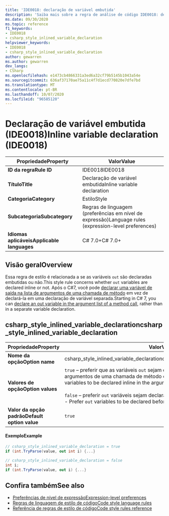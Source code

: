 ```yaml
---
title: 'IDE0018: declaração de variável embutida'
description: 'Saiba mais sobre a regra de análise de código IDE0018: declaração de variável embutida'
ms.date: 09/30/2020
ms.topic: reference
f1_keywords:
- IDE0018
- csharp_style_inlined_variable_declaration
helpviewer_keywords:
- IDE0018
- csharp_style_inlined_variable_declaration
author: gewarren
ms.author: gewarren
dev_langs:
- CSharp
ms.openlocfilehash: e1473cb4866331a3ed6a32cf79b5145b1043a54e
ms.sourcegitcommit: 636af37170ae75a11c4f7d1ecd770820e7dfe7bd
ms.translationtype: MT
ms.contentlocale: pt-BR
ms.lasthandoff: 10/07/2020
ms.locfileid: "96585120"
---
```

# <a name="inline-variable-declaration-ide0018"></a><span data-ttu-id="eb5c5-103">Declaração de variável embutida (IDE0018)</span><span class="sxs-lookup"><span data-stu-id="eb5c5-103">Inline variable declaration (IDE0018)</span></span>

|<span data-ttu-id="eb5c5-104">Propriedade</span><span class="sxs-lookup"><span data-stu-id="eb5c5-104">Property</span></span>|<span data-ttu-id="eb5c5-105">Valor</span><span class="sxs-lookup"><span data-stu-id="eb5c5-105">Value</span></span>|
|-|-|
| <span data-ttu-id="eb5c5-106">**ID da regra**</span><span class="sxs-lookup"><span data-stu-id="eb5c5-106">**Rule ID**</span></span> | <span data-ttu-id="eb5c5-107">IDE0018</span><span class="sxs-lookup"><span data-stu-id="eb5c5-107">IDE0018</span></span> |
| <span data-ttu-id="eb5c5-108">**Título**</span><span class="sxs-lookup"><span data-stu-id="eb5c5-108">**Title**</span></span> | <span data-ttu-id="eb5c5-109">Declaração de variável embutida</span><span class="sxs-lookup"><span data-stu-id="eb5c5-109">Inline variable declaration</span></span> |
| <span data-ttu-id="eb5c5-110">**Categoria**</span><span class="sxs-lookup"><span data-stu-id="eb5c5-110">**Category**</span></span> | <span data-ttu-id="eb5c5-111">Estilo</span><span class="sxs-lookup"><span data-stu-id="eb5c5-111">Style</span></span> |
| <span data-ttu-id="eb5c5-112">**Subcategoria**</span><span class="sxs-lookup"><span data-stu-id="eb5c5-112">**Subcategory**</span></span> | <span data-ttu-id="eb5c5-113">Regras de linguagem (preferências em nível de expressão)</span><span class="sxs-lookup"><span data-stu-id="eb5c5-113">Language rules (expression-level preferences)</span></span> |
| <span data-ttu-id="eb5c5-114">**Idiomas aplicáveis**</span><span class="sxs-lookup"><span data-stu-id="eb5c5-114">**Applicable languages**</span></span> | <span data-ttu-id="eb5c5-115">C# 7.0+</span><span class="sxs-lookup"><span data-stu-id="eb5c5-115">C# 7.0+</span></span> |

## <a name="overview"></a><span data-ttu-id="eb5c5-116">Visão geral</span><span class="sxs-lookup"><span data-stu-id="eb5c5-116">Overview</span></span>

<span data-ttu-id="eb5c5-117">Essa regra de estilo é relacionada a se as variáveis `out` são declaradas embutidas ou não.</span><span class="sxs-lookup"><span data-stu-id="eb5c5-117">This style rule concerns whether `out` variables are declared inline or not.</span></span> <span data-ttu-id="eb5c5-118">Após o C#7, você pode [declarar uma variável de saída na lista de argumentos de uma chamada de método](../../../csharp/language-reference/keywords/out-parameter-modifier.md#calling-a-method-with-an-out-argument) em vez de declará-la em uma declaração de variável separada.</span><span class="sxs-lookup"><span data-stu-id="eb5c5-118">Starting in C# 7, you can [declare an out variable in the argument list of a method call](../../../csharp/language-reference/keywords/out-parameter-modifier.md#calling-a-method-with-an-out-argument), rather than in a separate variable declaration.</span></span>

## <a name="csharp_style_inlined_variable_declaration"></a><span data-ttu-id="eb5c5-119">csharp_style_inlined_variable_declaration</span><span class="sxs-lookup"><span data-stu-id="eb5c5-119">csharp_style_inlined_variable_declaration</span></span>

|<span data-ttu-id="eb5c5-120">Propriedade</span><span class="sxs-lookup"><span data-stu-id="eb5c5-120">Property</span></span>|<span data-ttu-id="eb5c5-121">Valor</span><span class="sxs-lookup"><span data-stu-id="eb5c5-121">Value</span></span>|
|-|-|
| <span data-ttu-id="eb5c5-122">**Nome da opção**</span><span class="sxs-lookup"><span data-stu-id="eb5c5-122">**Option name**</span></span> | <span data-ttu-id="eb5c5-123">csharp_style_inlined_variable_declaration</span><span class="sxs-lookup"><span data-stu-id="eb5c5-123">csharp_style_inlined_variable_declaration</span></span>
| <span data-ttu-id="eb5c5-124">**Valores de opção**</span><span class="sxs-lookup"><span data-stu-id="eb5c5-124">**Option values**</span></span> | <span data-ttu-id="eb5c5-125">`true` – preferir que as variáveis `out` sejam declaradas embutidas na lista de argumentos de uma chamada de método quando possível</span><span class="sxs-lookup"><span data-stu-id="eb5c5-125">`true` - Prefer `out` variables to be declared inline in the argument list of a method call when possible</span></span><br /><br /><span data-ttu-id="eb5c5-126">`false` – preferir `out` variáveis sejam declaradas antes da chamada de método</span><span class="sxs-lookup"><span data-stu-id="eb5c5-126">`false` - Prefer `out` variables to be declared before the method call</span></span> |
| <span data-ttu-id="eb5c5-127">**Valor da opção padrão**</span><span class="sxs-lookup"><span data-stu-id="eb5c5-127">**Default option value**</span></span> | `true` |

#### <a name="example"></a><span data-ttu-id="eb5c5-128">Exemplo</span><span class="sxs-lookup"><span data-stu-id="eb5c5-128">Example</span></span>

```csharp
// csharp_style_inlined_variable_declaration = true
if (int.TryParse(value, out int i) {...}

// csharp_style_inlined_variable_declaration = false
int i;
if (int.TryParse(value, out i) {...}
```

## <a name="see-also"></a><span data-ttu-id="eb5c5-129">Confira também</span><span class="sxs-lookup"><span data-stu-id="eb5c5-129">See also</span></span>

- [<span data-ttu-id="eb5c5-130">Preferências de nível de expressão</span><span class="sxs-lookup"><span data-stu-id="eb5c5-130">Expression-level preferences</span></span>](expression-level-preferences.md)
- [<span data-ttu-id="eb5c5-131">Regras de linguagem de estilo de código</span><span class="sxs-lookup"><span data-stu-id="eb5c5-131">Code style language rules</span></span>](language-rules.md)
- [<span data-ttu-id="eb5c5-132">Referência de regras de estilo de código</span><span class="sxs-lookup"><span data-stu-id="eb5c5-132">Code style rules reference</span></span>](index.md)
